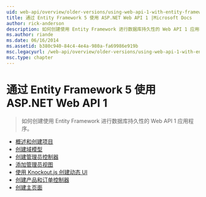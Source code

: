 ```yaml
---
uid: web-api/overview/older-versions/using-web-api-1-with-entity-framework-5/index
title: 通过 Entity Framework 5 使用 ASP.NET Web API 1 |Microsoft Docs
author: rick-anderson
description: 如何创建使用 Entity Framework 进行数据库持久性的 Web API 1 应用程序。
ms.author: riande
ms.date: 06/16/2014
ms.assetid: b380c940-84c4-4e4a-980a-fa69986e919b
msc.legacyurl: /web-api/overview/older-versions/using-web-api-1-with-entity-framework-5
msc.type: chapter
---
```

<a name="using-aspnet-web-api-1-with-entity-framework-5"></a>通过 Entity Framework 5 使用 ASP.NET Web API 1
====================
> 如何创建使用 Entity Framework 进行数据库持久性的 Web API 1 应用程序。


- [概述和创建项目](using-web-api-with-entity-framework-part-1.md)
- [创建域模型](using-web-api-with-entity-framework-part-2.md)
- [创建管理员控制器](using-web-api-with-entity-framework-part-3.md)
- [添加管理员视图](using-web-api-with-entity-framework-part-4.md)
- [使用 Knockout.js 创建动态 UI](using-web-api-with-entity-framework-part-5.md)
- [创建产品和订单控制器](using-web-api-with-entity-framework-part-6.md)
- [创建主页面](using-web-api-with-entity-framework-part-7.md)
